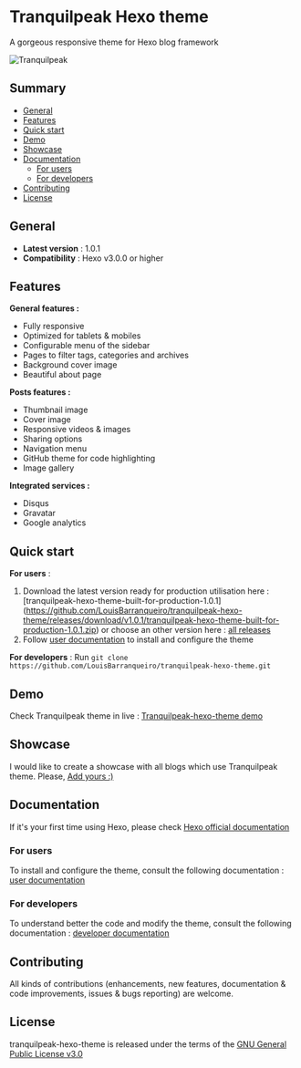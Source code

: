 # Tranquilpeak Hexo theme

A gorgeous responsive theme for Hexo blog framework 

![Tranquilpeak](http://louisbarranqueiro.github.io/tranquilpeak-hexo-theme/2015/05/02/hello-world/tranquilpeak.png)

## Summary ##

- [General](#general)
- [Features](#features)
- [Quick start](#quick-start)
- [Demo](#demo)
- [Showcase](#showcase)
- [Documentation](#documentation)
    * [For users](#for-users)
    * [For developers](#for-developers)
- [Contributing](#contributing)
- [License](#license)

## General ##

- **Latest version** : 1.0.1  
- **Compatibility** : Hexo v3.0.0 or higher  

## Features ##

**General features :**  
- Fully responsive  
- Optimized for tablets & mobiles  
- Configurable menu of the sidebar  
- Pages to filter tags, categories and archives  
- Background cover image  
- Beautiful about page  
  
  
**Posts features :**  
- Thumbnail image  
- Cover image  
- Responsive videos & images  
- Sharing options  
- Navigation menu  
- GitHub theme for code highlighting  
- Image gallery  
  
  
**Integrated services :**  
- Disqus  
- Gravatar  
- Google analytics  
  
  
## Quick start ##

**For users** :  
1. Download the latest version ready for production utilisation here : [tranquilpeak-hexo-theme-built-for-production-1.0.1]
(https://github.com/LouisBarranqueiro/tranquilpeak-hexo-theme/releases/download/v1.0.1/tranquilpeak-hexo-theme-built-for-production-1.0.1.zip) or choose an other version here : [all releases](https://github.com/LouisBarranqueiro/tranquilpeak-hexo-theme/releases)  
2. Follow [user documentation](https://github.com/LouisBarranqueiro/tranquilpeak-hexo-theme/blob/master/docs/user.md) to install and configure the theme  

**For developers** : Run ```git clone https://github.com/LouisBarranqueiro/tranquilpeak-hexo-theme.git```

## Demo  ##

Check Tranquilpeak theme in live  : [Tranquilpeak-hexo-theme demo](http://louisbarranqueiro.github.io/tranquilpeak-hexo-theme)

## Showcase ##

I would like to create a showcase with all blogs which use Tranquilpeak theme. Please, [Add yours :)](https://github.com/LouisBarranqueiro/tranquilpeak-hexo-theme/issues/new?title=Add%20my%20blog%20into%20showcase&body=Hey,%20the%20URL%20of%20my%20blog%20is:%20)

## Documentation ##

If it's your first time using Hexo, please check [Hexo official documentation](https://hexo.io/docs/)

### For users ###

To install and configure the theme, consult the following documentation : [user documentation](https://github.com/LouisBarranqueiro/tranquilpeak-hexo-theme/blob/master/docs/user.md)

### For developers ###

To understand better the code and modify the theme, consult the following documentation : [developer documentation](https://github.com/LouisBarranqueiro/tranquilpeak-hexo-theme/blob/master/docs/developer.md)

## Contributing ##

All kinds of contributions (enhancements, new features, documentation & code improvements, issues & bugs reporting) are welcome.

## License ##

tranquilpeak-hexo-theme is released under the terms of the [GNU General Public License v3.0](https://github.com/LouisBarranqueiro/tranquilpeak-hexo-theme/blob/master/LICENSE)